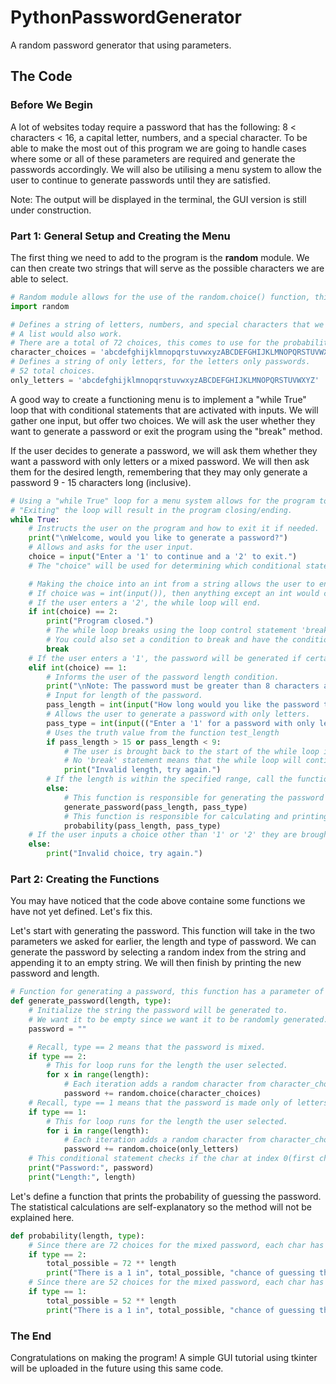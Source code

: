 # PythonPasswordGenerator
A random password generator that using parameters.
## The Code
### Before We Begin

A lot of websites today require a password that has the following: 8 < characters < 16, a capital letter, numbers, and a special character. To be able to make the most out of this program we are going to handle cases where some or all of these parameters are required and generate the passwords accordingly. We will also be utilising a menu system to allow the user to continue to generate passwords until they are satisfied.

Note: The output will be displayed in the terminal, the GUI version is still under construction.

### Part 1: General Setup and Creating the Menu
The first thing we need to add to the program is the **random** module. We can then create two strings that will serve as the possible characters we are able to select.
```python
# Random module allows for the use of the random.choice() function, this is what we will use to select a random char.
import random

# Defines a string of letters, numbers, and special characters that we will select randomly for the password.
# A list would also work.
# There are a total of 72 choices, this comes to use for the probability.
character_choices = 'abcdefghijklmnopqrstuvwxyzABCDEFGHIJKLMNOPQRSTUVWXYZ1234567890!@#$%^&*_+'
# Defines a string of only letters, for the letters only passwords.
# 52 total choices.
only_letters = 'abcdefghijklmnopqrstuvwxyzABCDEFGHIJKLMNOPQRSTUVWXYZ'
```
A good way to create a functioning menu is to implement a "while True" loop that with conditional statements that are activated with inputs. We will gather one input, but offer two choices. We will ask the user whether they want to generate a password or exit the program using the "break" method.

If the user decides to generate a password, we will ask them whether they want a password with only letters or a mixed password. We will then ask them for the desired length, remembering that they may only generate a password 9 - 15 characters long (inclusive).

```python
# Using a "while True" loop for a menu system allows for the program to loop forever until the user decides to exit.
# "Exiting" the loop will result in the program closing/ending.
while True:
    # Instructs the user on the program and how to exit it if needed.
    print("\nWelcome, would you like to generate a password?")
    # Allows and asks for the user input.
    choice = input("Enter a '1' to continue and a '2' to exit.")
    # The "choice" will be used for determining which conditional statement is used.

    # Making the choice into an int from a string allows the user to enter anything without having the program crash.
    # If choice was = int(input()), then anything except an int would crash the program.
    # If the user enters a '2', the while loop will end.
    if int(choice) == 2:
        print("Program closed.")
        # The while loop breaks using the loop control statement 'break'.
        # You could also set a condition to break and have the condition be met within this if statement.
        break
    # If the user enters a '1', the password will be generated if certain conditions are met.
    elif int(choice) == 1:
        # Informs the user of the password length condition.
        print("\nNote: The password must be greater than 8 characters and less than 16.")
        # Input for length of the password.
        pass_length = int(input("How long would you like the password to be?"))
        # Allows the user to generate a password with only letters.
        pass_type = int(input(("Enter a '1' for a password with only letters, and a '2' for a mixed password: ")))
        # Uses the truth value from the function test_length
        if pass_length > 15 or pass_length < 9:
            # The user is brought back to the start of the while loop if this condition is met.
            # No 'break' statement means that the while loop will continue to run.
            print("Invalid length, try again.")
        # If the length is within the specified range, call the function.
        else:
            # This function is responsible for generating the password and swapping the first char if needed.
            generate_password(pass_length, pass_type)
            # This function is responsible for calculating and printing the probability.
            probability(pass_length, pass_type)
    # If the user inputs a choice other than '1' or '2' they are brought back to the start of the while loop.
    else:
        print("Invalid choice, try again.")
```

### Part 2: Creating the Functions
You may have noticed that the code above containe some functions we have not yet defined. Let's fix this.

Let's start with generating the password. This function will take in the two parameters we asked for earlier, the length and type of password. We can generate the password by selecting a random index from the string and appending it to an empty string. We will then finish by printing the new password and length.

```python
# Function for generating a password, this function has a parameter of length, which takes the value the user selected.
def generate_password(length, type):
    # Initialize the string the password will be generated to.
    # We want it to be empty since we want it to be randomly generated.
    password = ""

    # Recall, type == 2 means that the password is mixed.
    if type == 2:
        # This for loop runs for the length the user selected.
        for x in range(length):
            # Each iteration adds a random character from character_choices using the random.choice() function.
            password += random.choice(character_choices)
    # Recall, type == 1 means that the password is made only of letters.
    if type == 1:
        # This for loop runs for the length the user selected.
        for i in range(length):
            # Each iteration adds a random character from character_choices using the random.choice() function.
            password += random.choice(only_letters)
    # This conditional statement checks if the char at index 0(first char of password) is an a,b,c,s or q.
    print("Password:", password)
    print("Length:", length)
```
Let's define a function that prints the probability of guessing the password. The statistical calculations are self-explanatory so the method will not be explained here.

```python
def probability(length, type):
    # Since there are 72 choices for the mixed password, each char has a 1 in 72 chance of being selected.
    if type == 2:
        total_possible = 72 ** length
        print("There is a 1 in", total_possible, "chance of guessing this mixed password.")
    # Since there are 52 choices for the mixed password, each char has a 1 in 72 chance of being selected.
    if type == 1:
        total_possible = 52 ** length
        print("There is a 1 in", total_possible, "chance of guessing this only letter password.")
```

### The End
Congratulations on making the program! A simple GUI tutorial using tkinter will be uploaded in the future using this same code.

